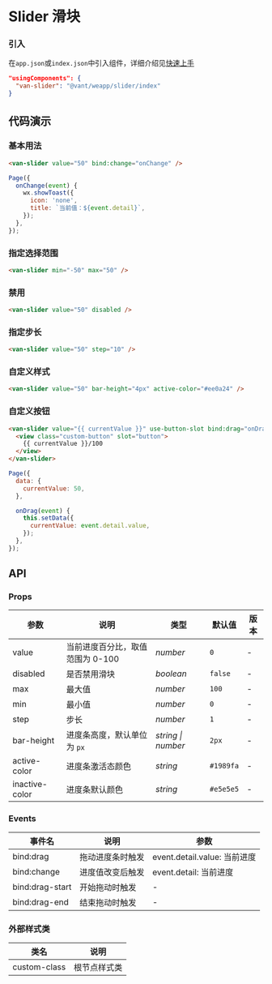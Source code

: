 # Slider 滑块

### 引入

在`app.json`或`index.json`中引入组件，详细介绍见[快速上手](#/quickstart#yin-ru-zu-jian)

```json
"usingComponents": {
  "van-slider": "@vant/weapp/slider/index"
}
```

## 代码演示

### 基本用法

```html
<van-slider value="50" bind:change="onChange" />
```

```js
Page({
  onChange(event) {
    wx.showToast({
      icon: 'none',
      title: `当前值：${event.detail}`,
    });
  },
});
```

### 指定选择范围

```html
<van-slider min="-50" max="50" />
```

### 禁用

```html
<van-slider value="50" disabled />
```

### 指定步长

```html
<van-slider value="50" step="10" />
```

### 自定义样式

```html
<van-slider value="50" bar-height="4px" active-color="#ee0a24" />
```

### 自定义按钮

```html
<van-slider value="{{ currentValue }}" use-button-slot bind:drag="onDrag">
  <view class="custom-button" slot="button">
    {{ currentValue }}/100
  </view>
</van-slider>
```

```js
Page({
  data: {
    currentValue: 50,
  },

  onDrag(event) {
    this.setData({
      currentValue: event.detail.value,
    });
  },
});
```

## API

### Props

| 参数 | 说明 | 类型 | 默认值 | 版本 |
| --- | --- | --- | --- | --- |
| value | 当前进度百分比，取值范围为 0-100 | _number_ | `0` | - |
| disabled | 是否禁用滑块 | _boolean_ | `false` | - |
| max | 最大值 | _number_ | `100` | - |
| min | 最小值 | _number_ | `0` | - |
| step | 步长 | _number_ | `1` | - |
| bar-height | 进度条高度，默认单位为 `px` | _string \| number_ | `2px` | - |
| active-color | 进度条激活态颜色 | _string_ | `#1989fa` | - |
| inactive-color | 进度条默认颜色 | _string_ | `#e5e5e5` | - |

### Events

| 事件名          | 说明             | 参数                         |
| --------------- | ---------------- | ---------------------------- |
| bind:drag       | 拖动进度条时触发 | event.detail.value: 当前进度 |
| bind:change     | 进度值改变后触发 | event.detail: 当前进度       |
| bind:drag-start | 开始拖动时触发   | -                            |
| bind:drag-end   | 结束拖动时触发   | -                            |

### 外部样式类

| 类名         | 说明         |
| ------------ | ------------ |
| custom-class | 根节点样式类 |
